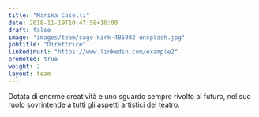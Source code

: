 ```yaml
---
title: "Marika Caselli"
date: 2018-11-19T10:47:58+10:00
draft: false
image: "images/team/sage-kirk-485982-unsplash.jpg"
jobtitle: "Direttrice"
linkedinurl: "https://www.linkedin.com/example2"
promoted: true
weight: 2
layout: team
---
```


Dotata di enorme creatività e uno sguardo sempre rivolto al futuro, nel suo ruolo sovrintende a tutti gli aspetti artistici del teatro.

